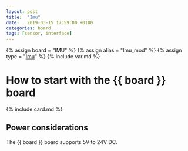 ```yaml
---
layout: post
title:  "Imu"
date:   2019-03-15 17:59:00 +0100
categories: board
tags: [sensor, interface]
---
```

{% assign board = "IMU" %}
{% assign alias = "Imu_mod" %}
{% assign type = "[Imu](/module/imu)" %}
{% include var.md %}

# How to start with the {{ board }} board
{% include card.md %}

## Power considerations

The {{ board }} board supports 5V to 24V DC.
